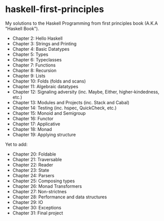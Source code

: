 # haskell-first-principles

My solutions to the Haskell Programming from first principles book (A.K.A "Haskell Book").

- Chapter 2: Hello Haskell
- Chapter 3: Strings and Printing
- Chapter 4: Basic Datatypes
- Chapter 5: Types
- Chapter 6: Typeclasses
- Chapter 7: Functions
- Chapter 8: Recursion
- Chapter 9: Lists
- Chapter 10: Folds (folds and scans)
- Chapter 11: Algebraic datatypes
- Chapter 12: Signaling adversity (inc. Maybe, Either, higher-kindedness, etc.)
- Chapter 13: Modules and Projects (inc. Stack and Cabal)
- Chapter 14: Testing (inc. hspec, QuickCheck, etc.)
- Chapter 15: Monoid and Semigroup
- Chapter 16: Functor
- Chapter 17: Applicative
- Chapter 18: Monad
- Chapter 19: Applying structure 

Yet to add:

- Chapter 20: Foldable
- Chapter 21: Traversable
- Chapter 22: Reader
- Chapter 23: State
- Chapter 24: Parsers
- Chapter 25: Composing types
- Chapter 26: Monad Transformers
- Chapter 27: Non-strictnes
- Chapter 28: Performance and data structures
- Chapter 29: IO
- Chapter 30: Exceptions
- Chapter 31: Final project
